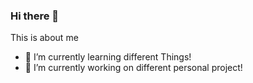 ### Hi there 👋  
This is about me
- 🌱 I’m currently learning different Things!
- 🔭 I’m currently working on different personal project!




<!--
**icapsule/icapsule** is a ✨ _special_ ✨ repository because its `README.md` (this file) appears on your GitHub profile.

Here are some ideas to get you started:

- 🔭 I’m currently working on ...
- 🌱 I’m currently learning ...
- 👯 I’m looking to collaborate on ...
- 🤔 I’m looking for help with ...
- 💬 Ask me about ...
- 📫 How to reach me: ...
- 😄 Pronouns: ...
- ⚡ Fun fact: ...


https://www.webfx.com/tools/emoji-cheat-sheet/

-->
